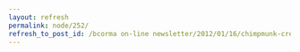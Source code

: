 ```yaml
---
layout: refresh
permalink: node/252/
refresh_to_post_id: /bcorma on-line newsletter/2012/01/16/chimpmunk-creek-trail-riders-building-the-enduro-x-for-the-bike-show-jan-19th-22nd
---
```

